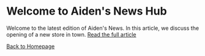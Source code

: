 <h1>Welcome to Aiden's News Hub</h1>

<p>Welcome to the latest edition of Aiden's News. In this article, we discuss the opening of a new store in town. <a href="Aiden_Ortiz.html">Read the full article</a></p>
<a href="index.html">Back to Homepage</a>



